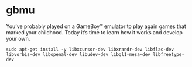 # gbmu
You’ve probably played on a GameBoy™ emulator to play again games that marked your childhood. Today it’s time to learn how it works and develop your own.

`sudo apt-get install -y libxcursor-dev libxrandr-dev libflac-dev libvorbis-dev libopenal-dev libudev-dev libgl1-mesa-dev libfreetype-dev`
